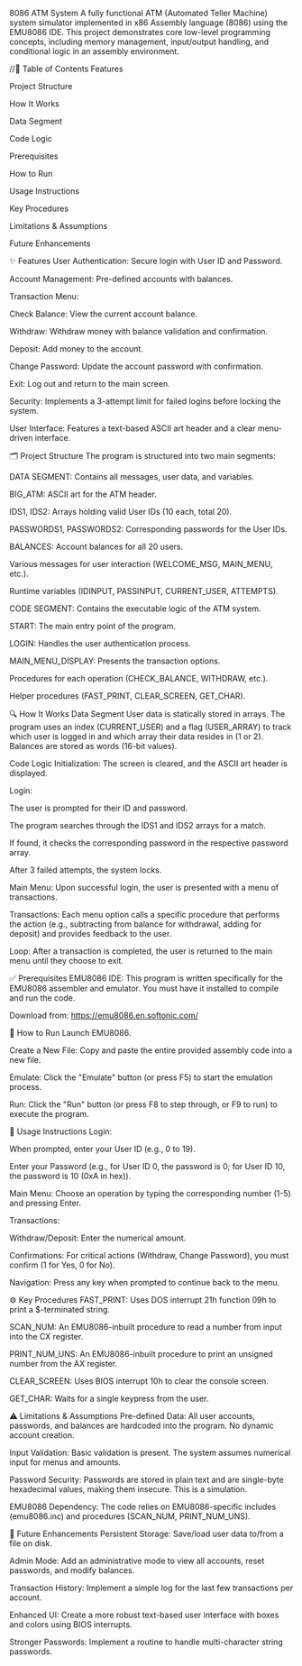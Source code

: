 8086 ATM System
A fully functional ATM (Automated Teller Machine) system simulator implemented in x86 Assembly language (8086) using the EMU8086 IDE. This project demonstrates core low-level programming concepts, including memory management, input/output handling, and conditional logic in an assembly environment.

//📖 Table of Contents
Features

Project Structure

How It Works

Data Segment

Code Logic

Prerequisites

How to Run

Usage Instructions

Key Procedures

Limitations & Assumptions

Future Enhancements

✨ Features
User Authentication: Secure login with User ID and Password.

Account Management: Pre-defined accounts with balances.

Transaction Menu:

Check Balance: View the current account balance.

Withdraw: Withdraw money with balance validation and confirmation.

Deposit: Add money to the account.

Change Password: Update the account password with confirmation.

Exit: Log out and return to the main screen.

Security: Implements a 3-attempt limit for failed logins before locking the system.

User Interface: Features a text-based ASCII art header and a clear menu-driven interface.

🗂️ Project Structure
The program is structured into two main segments:

DATA SEGMENT: Contains all messages, user data, and variables.

BIG_ATM: ASCII art for the ATM header.

IDS1, IDS2: Arrays holding valid User IDs (10 each, total 20).

PASSWORDS1, PASSWORDS2: Corresponding passwords for the User IDs.

BALANCES: Account balances for all 20 users.

Various messages for user interaction (WELCOME_MSG, MAIN_MENU, etc.).

Runtime variables (IDINPUT, PASSINPUT, CURRENT_USER, ATTEMPTS).

CODE SEGMENT: Contains the executable logic of the ATM system.

START: The main entry point of the program.

LOGIN: Handles the user authentication process.

MAIN_MENU_DISPLAY: Presents the transaction options.

Procedures for each operation (CHECK_BALANCE, WITHDRAW, etc.).

Helper procedures (FAST_PRINT, CLEAR_SCREEN, GET_CHAR).

🔍 How It Works
Data Segment
User data is statically stored in arrays. The program uses an index (CURRENT_USER) and a flag (USER_ARRAY) to track which user is logged in and which array their data resides in (1 or 2). Balances are stored as words (16-bit values).

Code Logic
Initialization: The screen is cleared, and the ASCII art header is displayed.

Login:

The user is prompted for their ID and password.

The program searches through the IDS1 and IDS2 arrays for a match.

If found, it checks the corresponding password in the respective password array.

After 3 failed attempts, the system locks.

Main Menu: Upon successful login, the user is presented with a menu of transactions.

Transactions: Each menu option calls a specific procedure that performs the action (e.g., subtracting from balance for withdrawal, adding for deposit) and provides feedback to the user.

Loop: After a transaction is completed, the user is returned to the main menu until they choose to exit.

✅ Prerequisites
EMU8086 IDE: This program is written specifically for the EMU8086 assembler and emulator. You must have it installed to compile and run the code.

Download from: https://emu8086.en.softonic.com/

🚀 How to Run
Launch EMU8086.

Create a New File: Copy and paste the entire provided assembly code into a new file.

Emulate: Click the "Emulate" button (or press F5) to start the emulation process.

Run: Click the "Run" button (or press F8 to step through, or F9 to run) to execute the program.

📝 Usage Instructions
Login:

When prompted, enter your User ID (e.g., 0 to 19).

Enter your Password (e.g., for User ID 0, the password is 0; for User ID 10, the password is 10 (0xA in hex)).

Main Menu: Choose an operation by typing the corresponding number (1-5) and pressing Enter.

Transactions:

Withdraw/Deposit: Enter the numerical amount.

Confirmations: For critical actions (Withdraw, Change Password), you must confirm (1 for Yes, 0 for No).

Navigation: Press any key when prompted to continue back to the menu.

⚙️ Key Procedures
FAST_PRINT: Uses DOS interrupt 21h function 09h to print a $-terminated string.

SCAN_NUM: An EMU8086-inbuilt procedure to read a number from input into the CX register.

PRINT_NUM_UNS: An EMU8086-inbuilt procedure to print an unsigned number from the AX register.

CLEAR_SCREEN: Uses BIOS interrupt 10h to clear the console screen.

GET_CHAR: Waits for a single keypress from the user.

⚠️ Limitations & Assumptions
Pre-defined Data: All user accounts, passwords, and balances are hardcoded into the program. No dynamic account creation.

Input Validation: Basic validation is present. The system assumes numerical input for menus and amounts.

Password Security: Passwords are stored in plain text and are single-byte hexadecimal values, making them insecure. This is a simulation.

EMU8086 Dependency: The code relies on EMU8086-specific includes (emu8086.inc) and procedures (SCAN_NUM, PRINT_NUM_UNS).

🔮 Future Enhancements
Persistent Storage: Save/load user data to/from a file on disk.

Admin Mode: Add an administrative mode to view all accounts, reset passwords, and modify balances.

Transaction History: Implement a simple log for the last few transactions per account.

Enhanced UI: Create a more robust text-based user interface with boxes and colors using BIOS interrupts.

Stronger Passwords: Implement a routine to handle multi-character string passwords.


